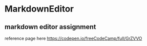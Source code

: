 # MarkdownEditor
## markdown editor assignment
reference page here https://codepen.io/freeCodeCamp/full/GrZVVO
